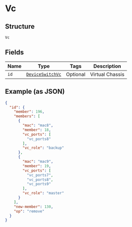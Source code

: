 
# Vc

## Structure

`Vc`

## Fields

| Name | Type | Tags | Description |
|  --- | --- | --- | --- |
| `id` | [`DeviceSwitchVc`](../../doc/models/device-switch-vc.md) | Optional | Virtual Chassis |

## Example (as JSON)

```json
{
  "id": {
    "member": 196,
    "members": [
      {
        "mac": "mac8",
        "member": 18,
        "vc_ports": [
          "vc_ports8"
        ],
        "vc_role": "backup"
      },
      {
        "mac": "mac9",
        "member": 19,
        "vc_ports": [
          "vc_ports7",
          "vc_ports8",
          "vc_ports9"
        ],
        "vc_role": "master"
      }
    ],
    "new-member": 130,
    "op": "remove"
  }
}
```

